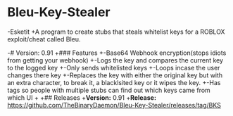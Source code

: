  # Bleu-Key-Stealer
-Esketit
+A program to create stubs that steals whitelist keys for a ROBLOX exploit/cheat called Bleu.
 
-# Version: 0.91
+### Features
+-Base64 Webhook encryption(stops idiots from getting your webhook)
+-Logs the key and compares the current key to the logged key
+-Only sends whitelisted keys
+-Loops incase the user changes there key
+-Replaces the key with either the original key but with an extra character, to break it, a blacklsited key or it wipes the key.
+-Has tags so people with multiple stubs can find out which keys came from which UI
+
+## Releases
+**Version:** 0.91
+**Release:** https://github.com/TheBinaryDaemon/Bleu-Key-Stealer/releases/tag/BKS
